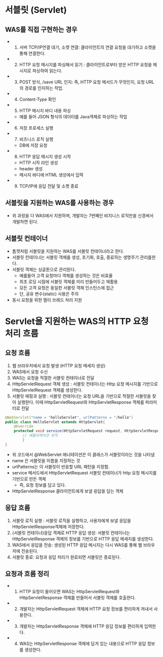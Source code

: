 # 서블릿 (Servlet)

## WAS를 직접 구현하는 경우
* 1. 서버 TCP/IP연결 대기, 소켓 연결: 클라이언트의 연결 요청을 대기하고 소켓을 통해 연결한다.
* 2. HTTP 요청 메시지를 파싱해서 읽기 : 클라이언트로부터 받은 HTTP 요청을 메시지로 파싱하여 읽는다.
* 3. POST 방식, /save URL 인지: 즉, HTTP 요청 메서드가 무엇인지, 요청 URL의 경로를 인지하는 작업.
* 4. Content-Type 확인
* 5. HTTP 메시지 바디 내용 파싱
    * 예를 들어 JSON 형식의 데이터를 Java객체로 파싱하는 작업
* 6. 저장 프로세스 실행
* 7. 비즈니스 로직 실행
    * DB에 저장 요청
* 8. HTTP 응답 메시지 생성 시작
    * HTTP 시작 라인 생성
    * header 생성
    * 메시지 바디에 HTML 생성에서 입력
* 9. TCP/IP에 응답 전달 및 소켓 종료

## 서블릿을 지원하는 WAS를 사용하는 경우
* 위 과정을 다 WAS에서 지원하며, 개발자는 7번째인 비지니스 로직만을 신경써서 개발하면 된다.

## 서블릿 컨테이너
* 톰캣처럼 서블릿을 지원하는 WAS를 서블릿 컨테이너라고 한다.
* 서블릿 컨테이너는 서블릿 객체를 생성, 초기화, 호출, 종료하는 생명주기 관리를한다.
* 서블릿 객체는 싱글톤으로 관리된다.
    * 예를들어 고객 요청마다 객체를 생성하는 것은 비효율
    * 최초 로딩 시점에 서블릿 객체를 미리 만들어두고 재활용
    * 모든 고객 요청은 동일한 서블릿 객체 인스턴스에 접근
    * 단, 공유 변수(static) 사용은 주의
* 동시 요청을 위한 멀티 쓰레드 처리 지원

# Servlet을 지원하는 WAS의 HTTP 요청 처리 흐름
## 요청 흐름
1. 웹 브라우저에서 요청 발생 (HTTP 요청 메세지 생성)
2. WAS에서 요청 수신
3. WAS는 요청을 적절한 서블릿 컨테이너로 전달
4. HttpServletRequest 객체 생성 : 서블릿 컨테이너는 Http 요청 메시지를 기반으로 HttpServletRequest 객체를 생성한다.
5. 서블릿 매핑과 실행 : 서블릿 컨테이너는 요청 URL을 기반으로 적절한 서블릿을 찾아 실행한다. 이때 HttpServletRequest와 HttpServletResponse 객체를 파라미터로 전달

```java
@WebServlet("name = "helloServlet", urlPatterns = "/hello")
public class HelloServlet extends HttpServlet{
    @Override
    protected void service(HttpServletRequest request, HttpServletResponse response){
        // 애플리케이션 로직
        }    
}
```
* 위 코드에서 @WebServlet 애너테이션은 이 클래스가 서블릿이라는 것을 나타냄
* name 은 서블릿을 이름을 지정하는 것
* urlPatterns는 이 서블릿이 반응할 URL 패턴을 지정함.
* service 메서드에서 HttpServletRequest 서블릿 컨테이너가 http 요청 메시지를 기반으로 만든 객체
    * 즉, 요청 정보를 담고 있다.
* HttpServletResponse 클라이언트에게 보낼 응답을 담는 객체


## 응답 흐름
1. 서블릿 로직 실행 : 서블릿 로직을 실행하고, 사용자에게 보낼 응답을 HttpServletResponse객체에 저장한다.
2. (서블릿 컨테이너)응답 객체로 HTTP 응답 생성: 서블릿 컨테이너는 HttpServletResponse 객체의 정보를 기반으로 HTTP 응답 메세지를 생성한다.
3. WAS에서 응답을 전송: 생성된 HTTP 응답 메시지는 다시 WAS를 통해 웹 브라우저에 전송된다.
4. 서블릿 종료: 요청과 응답 처리가 완료되면 서블릿은 종료된다.

## 요청과 흐름 정리
* 1. HTTP 요청이 들어오면 WAS는 HttpServletRequest와 HttpServletResponse 객체를 만들어서 서블릿 객체를 호출한다.
* 2. 개발자는 HttpServletRequest 객체에 HTTP 요청 정보를 편리하게 꺼내서 사용한다.
* 3. 개발자는 HttpServletResponse 객체에 HTTP 응답 정보를 편리하게 입력한다.
* 4. WAS는 HttpServletResponse 객체에 담겨 있는 내용으로 HTTP 응답 정보를 생성한다. 